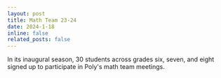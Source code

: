 ```yaml
---
layout: post
title: Math Team 23-24
date: 2024-1-18
inline: false
related_posts: false
---
```


In its inaugural season, 30 students across grades six, seven, and eight signed up to participate in Poly's math team meetings.
